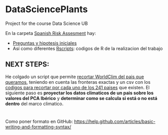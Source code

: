 # DataSciencePlants
Project for the course Data Science UB

En la carpeta [Spanish Risk Assesment](SpanishRiskAssesment/) hay:
- [Preguntas y hipotesis iniciales](SpanishRiskAssesment/00_PreguntasyDefiniciones)
- Así como diferentes [Rscripts](SpanishRiskAssesment/): codigos de R de la realizacion del trabajo


## NEXT STEPS:
He colgado un script que permite [recortar WorldClim del pais que queramos](SpanishRiskAssesment/02_CortarWorldClimPorPaises.R), teniendo en cuenta las fronteras exactas y un csv con los [codigos para recortar por cada uno de los 241 paises](SpanishRiskAssesment/CountryCodes.csv) que existen.
El siguiente paso es **proyectar los datos climaticos de un pais sobre los valores del PCA Ibérico** y **determinar como se calcula si está o no está dentro** del marco climatico. 
#
#


Como poner formato en GitHub: https://help.github.com/articles/basic-writing-and-formatting-syntax/


